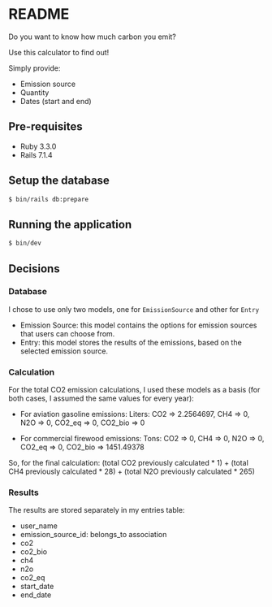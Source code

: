 # README

Do you want to know how much carbon you emit?

Use this calculator to find out!

Simply provide:

* Emission source
* Quantity
* Dates (start and end)

## Pre-requisites

- Ruby 3.3.0
- Rails 7.1.4

## Setup the database

```bash
$ bin/rails db:prepare
```

## Running the application

```bash
$ bin/dev
```

## Decisions

### Database
I chose to use only two models, one for `EmissionSource` and other for `Entry`
- Emission Source: this model contains the options for emission sources that users can choose from.
- Entry: this model stores the results of the emissions, based on the selected emission source.

### Calculation
For the total CO2 emission calculations, I used these models as a basis (for both cases, I assumed the same values for every year):

- For aviation gasoline emissions:
 Liters: CO2 => 2.2564697, CH4 => 0, N2O => 0, CO2_eq => 0, CO2_bio => 0

- For commercial firewood emissions:
 Tons: CO2 => 0, CH4 => 0, N2O => 0, CO2_eq => 0, CO2_bio => 1451.49378

So, for the final calculation: (total CO2 previously calculated * 1) + (total CH4 previously calculated * 28) + (total N2O previously calculated * 265)

### Results
The results are stored separately in my entries table:

- user_name
- emission_source_id: belongs_to association
- co2
- co2_bio
- ch4
- n2o
- co2_eq
- start_date
- end_date
